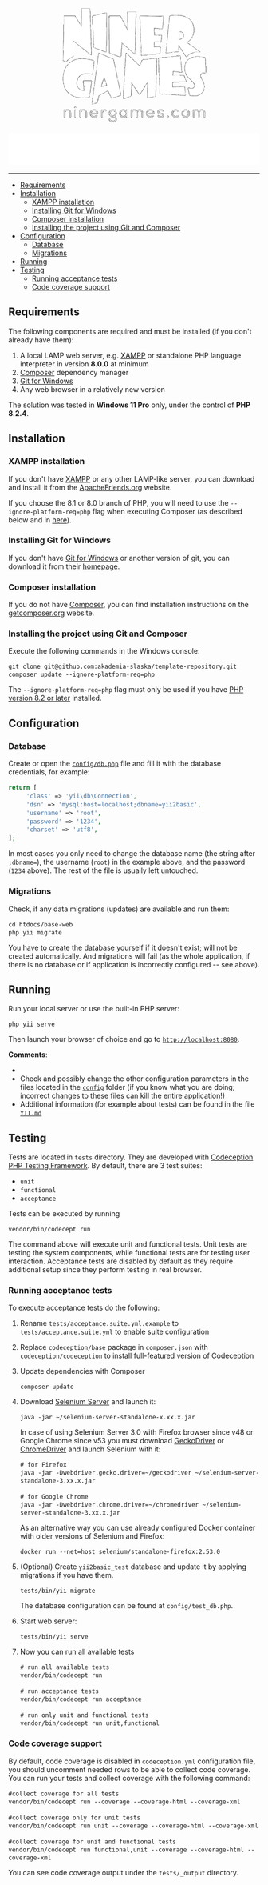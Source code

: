 <!--suppress ALL -->

<p align="center">
    <a href="https://www.ninergames.com/" target="_blank">
        <img src="LOGO.png" alt="Logo of Niner Games" width="300" height="238">
    </a>
</p>

<p align="center">
    <img src="TITLE.svg" width="600" height="63" alt="MagiEdit: Web Application">
</p>

<hr>

- [Requirements](#requirements)
- [Installation](#installation)
    * [XAMPP installation](#xampp-installation)
    * [Installing Git for Windows](#installing-git-for-windows)
    * [Composer installation](#composer-installation)
    * [Installing the project using Git and Composer](#installing-the-project-using-git-and-composer)
- [Configuration](#configuration)
    * [Database](#database)
    * [Migrations](#migrations)
- [Running](#running)
- [Testing](#testing)
    * [Running acceptance tests](#running-acceptance-tests)
    * [Code coverage support](#code-coverage-support)

## Requirements

The following components are required and must be installed (if you don't already have them):

1. A local LAMP web server, e.g. [XAMPP](https://www.apachefriends.org/index.html) or standalone PHP language interpreter in version **8.0.0** at minimum
2. [Composer](http://getcomposer.org/) dependency manager
3. [Git for Windows](https://gitforwindows.org/)
4. Any web browser in a relatively new version

The solution was tested in **Windows 11 Pro** only, under the control of **PHP 8.2.4**.

## Installation

### XAMPP installation

If you don't have [XAMPP](https://www.apachefriends.org/index.html) or any other LAMP-like server, you can download and install it from the [ApacheFriends.org](https://www.apachefriends.org/download.html) website.

If you choose the 8.1 or 8.0 branch of PHP, you will need to use the `--ignore-platform-req=php` flag when executing Composer (as described below and in [here](https://forum.yiiframework.com/t/current-version-of-yii-2-not-ready-for-php-8-2/135156/2?u=trader)).

### Installing Git for Windows

If you don't have [Git for Windows](https://gitforwindows.org/) or another version of git, you can download it from their [homepage](https://gitforwindows.org/).

### Composer installation

If you do not have [Composer](http://getcomposer.org/), you can find installation instructions on the [getcomposer.org](http://getcomposer.org/doc/00-intro.md#installation-nix) website.

### Installing the project using Git and Composer

Execute the following commands in the Windows console:

~~~
git clone git@github.com:akademia-slaska/template-repository.git
composer update --ignore-platform-req=php
~~~

The `--ignore-platform-req=php` flag must only be used if you have [PHP version 8.2 or later](https://forum.yiiframework.com/t/current-version-of-yii-2-not-ready-for-php-8-2/135156/2?u=trejder) installed.

## Configuration

### Database

Create or open the [`config/db.php`](https://github.com/akademia-slaska/base-web/blob/main/config/db.php) file and fill it with the database credentials, for example:

```php
return [
     'class' => 'yii\db\Connection',
     'dsn' => 'mysql:host=localhost;dbname=yii2basic',
     'username' => 'root',
     'password' => '1234',
     'charset' => 'utf8',
];
```

In most cases you only need to change the database name (the string after `;dbname=`), the username (`root`) in the example above, and the password (`1234` above). The rest of the file is usually left untouched.

### Migrations

Check, if any data migrations (updates) are available and run them:

~~~
cd htdocs/base-web
php yii migrate
~~~

You have to create the database yourself if it doesn't exist; will not be created automatically. And migrations will fail (as the whole application, if there is no database or if application is incorrectly configured -- see above).

## Running

Run your local server or use the built-in PHP server:

~~~
php yii serve
~~~

Then launch your browser of choice and go to [`http://localhost:8080`](http://localhost:8080).

**Comments**:

-
- Check and possibly change the other configuration parameters in the files located in the [`config`](https://github.com/akademia-slaska/base-web/tree/main/config) folder (if you know what you are doing; incorrect changes to these files can kill the entire application!)
- Additional information (for example about tests) can be found in the file [`YII.md`](YII.md)

## Testing


Tests are located in `tests` directory. They are developed with [Codeception PHP Testing Framework](http://codeception.com/).
By default, there are 3 test suites:

- `unit`
- `functional`
- `acceptance`

Tests can be executed by running

```
vendor/bin/codecept run
```

The command above will execute unit and functional tests. Unit tests are testing the system components, while functional
tests are for testing user interaction. Acceptance tests are disabled by default as they require additional setup since
they perform testing in real browser.


### Running acceptance tests

To execute acceptance tests do the following:

1. Rename `tests/acceptance.suite.yml.example` to `tests/acceptance.suite.yml` to enable suite configuration

2. Replace `codeception/base` package in `composer.json` with `codeception/codeception` to install full-featured
   version of Codeception

3. Update dependencies with Composer

    ```
    composer update  
    ```

4. Download [Selenium Server](http://www.seleniumhq.org/download/) and launch it:

    ```
    java -jar ~/selenium-server-standalone-x.xx.x.jar
    ```

   In case of using Selenium Server 3.0 with Firefox browser since v48 or Google Chrome since v53 you must download [GeckoDriver](https://github.com/mozilla/geckodriver/releases) or [ChromeDriver](https://sites.google.com/a/chromium.org/chromedriver/downloads) and launch Selenium with it:

    ```
    # for Firefox
    java -jar -Dwebdriver.gecko.driver=~/geckodriver ~/selenium-server-standalone-3.xx.x.jar
    
    # for Google Chrome
    java -jar -Dwebdriver.chrome.driver=~/chromedriver ~/selenium-server-standalone-3.xx.x.jar
    ``` 

   As an alternative way you can use already configured Docker container with older versions of Selenium and Firefox:

    ```
    docker run --net=host selenium/standalone-firefox:2.53.0
    ```

5. (Optional) Create `yii2basic_test` database and update it by applying migrations if you have them.

   ```
   tests/bin/yii migrate
   ```

   The database configuration can be found at `config/test_db.php`.


6. Start web server:

    ```
    tests/bin/yii serve
    ```

7. Now you can run all available tests

   ```
   # run all available tests
   vendor/bin/codecept run

   # run acceptance tests
   vendor/bin/codecept run acceptance

   # run only unit and functional tests
   vendor/bin/codecept run unit,functional
   ```

### Code coverage support

By default, code coverage is disabled in `codeception.yml` configuration file, you should uncomment needed rows to be able
to collect code coverage. You can run your tests and collect coverage with the following command:

```
#collect coverage for all tests
vendor/bin/codecept run --coverage --coverage-html --coverage-xml

#collect coverage only for unit tests
vendor/bin/codecept run unit --coverage --coverage-html --coverage-xml

#collect coverage for unit and functional tests
vendor/bin/codecept run functional,unit --coverage --coverage-html --coverage-xml
```

You can see code coverage output under the `tests/_output` directory.